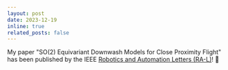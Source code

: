 ```yaml
---
layout: post
date: 2023-12-19 
inline: true
related_posts: false
---
```

My paper "SO(2) Equivariant Downwash Models for Close Proximity Flight" has been published by the IEEE [Robotics and Automation Letters (RA-L)](https://ieeexplore.ieee.org/document/10333339)! :tada: